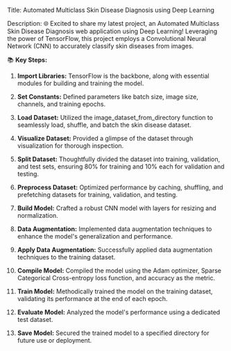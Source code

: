 

Title: Automated Multiclass Skin Disease Diagnosis using Deep Learning

Description:
🌐 Excited to share my latest project, an Automated Multiclass Skin Disease Diagnosis web application using Deep Learning! Leveraging the power of TensorFlow, this project employs a Convolutional Neural Network (CNN) to accurately classify skin diseases from images.

📚 **Key Steps:**
1. **Import Libraries:** TensorFlow is the backbone, along with essential modules for building and training the model.
   
2. **Set Constants:** Defined parameters like batch size, image size, channels, and training epochs.

3. **Load Dataset:** Utilized the image_dataset_from_directory function to seamlessly load, shuffle, and batch the skin disease dataset.

4. **Visualize Dataset:** Provided a glimpse of the dataset through visualization for thorough inspection.

5. **Split Dataset:** Thoughtfully divided the dataset into training, validation, and test sets, ensuring 80% for training and 10% each for validation and testing.

6. **Preprocess Dataset:** Optimized performance by caching, shuffling, and prefetching datasets for training, validation, and testing.

7. **Build Model:** Crafted a robust CNN model with layers for resizing and normalization.

8. **Data Augmentation:** Implemented data augmentation techniques to enhance the model's generalization and performance.

9. **Apply Data Augmentation:** Successfully applied data augmentation techniques to the training dataset.

10. **Compile Model:** Compiled the model using the Adam optimizer, Sparse Categorical Cross-entropy loss function, and accuracy as the metric.

11. **Train Model:** Methodically trained the model on the training dataset, validating its performance at the end of each epoch.

12. **Evaluate Model:** Analyzed the model's performance using a dedicated test dataset.

13. **Save Model:** Secured the trained model to a specified directory for future use or deployment.


